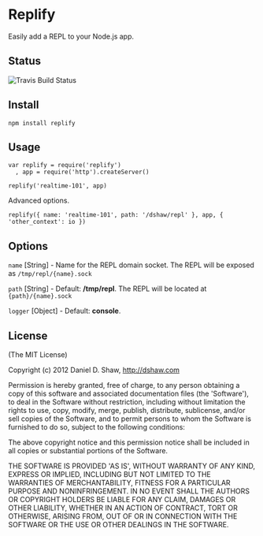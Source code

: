 # Replify

Easily add a REPL to your Node.js app.


## Status

![Travis Build Status](https://secure.travis-ci.org/dshaw/replify.png)

## Install

	npm install replify
	
## Usage

    var replify = require('replify')
      , app = require('http').createServer()

    replify('realtime-101', app)

Advanced options.    

    replify({ name: 'realtime-101', path: '/dshaw/repl' }, app, { 'other_context': io })

## Options

`name` [String] - Name for the REPL domain socket. The REPL will be exposed as `/tmp/repl/{name}.sock`

`path` [String] - Default: **/tmp/repl**. The REPL will be located at `{path}/{name}.sock`

`logger` [Object] - Default: **console**.

## License

(The MIT License)

Copyright (c) 2012 Daniel D. Shaw, http://dshaw.com

Permission is hereby granted, free of charge, to any person obtaining
a copy of this software and associated documentation files (the
'Software'), to deal in the Software without restriction, including
without limitation the rights to use, copy, modify, merge, publish,
distribute, sublicense, and/or sell copies of the Software, and to
permit persons to whom the Software is furnished to do so, subject to
the following conditions:

The above copyright notice and this permission notice shall be
included in all copies or substantial portions of the Software.

THE SOFTWARE IS PROVIDED 'AS IS', WITHOUT WARRANTY OF ANY KIND,
EXPRESS OR IMPLIED, INCLUDING BUT NOT LIMITED TO THE WARRANTIES OF
MERCHANTABILITY, FITNESS FOR A PARTICULAR PURPOSE AND NONINFRINGEMENT.
IN NO EVENT SHALL THE AUTHORS OR COPYRIGHT HOLDERS BE LIABLE FOR ANY
CLAIM, DAMAGES OR OTHER LIABILITY, WHETHER IN AN ACTION OF CONTRACT,
TORT OR OTHERWISE, ARISING FROM, OUT OF OR IN CONNECTION WITH THE
SOFTWARE OR THE USE OR OTHER DEALINGS IN THE SOFTWARE.